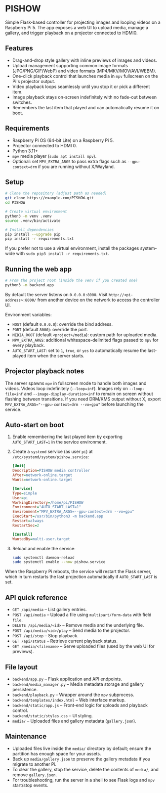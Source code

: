 # PISHOW

Simple Flask-based controller for projecting images and looping videos on a Raspberry Pi 5. The app exposes a web UI to upload media, manage a gallery, and trigger playback on a projector connected to HDMI0.

## Features

- Drag-and-drop style gallery with inline previews of images and videos.
- Upload management supporting common image formats (JPG/PNG/GIF/WebP) and video formats (MP4/MKV/MOV/AVI/WEBM).
- One-click playback control that launches media in `mpv` fullscreen on the Pi's projector output.
- Video playback loops seamlessly until you stop it or pick a different item.
- Image playback stays on-screen indefinitely with no fade-out between switches.
- Remembers the last item that played and can automatically resume it on boot.

## Requirements

- Raspberry Pi OS (64-bit Lite) on a Raspberry Pi 5.
- Projector connected to HDMI 0.
- Python 3.11+
- `mpv` media player (`sudo apt install mpv`).
- Optional: set `MPV_EXTRA_ARGS` to pass extra flags such as `--gpu-context=drm` if you are running without X/Wayland.

## Setup

```bash
# Clone the repository (adjust path as needed)
git clone https://example.com/PISHOW.git
cd PISHOW

# Create virtual environment
python3 -m venv .venv
source .venv/bin/activate

# Install dependencies
pip install --upgrade pip
pip install -r requirements.txt
```

If you prefer not to use a virtual environment, install the packages system-wide with `sudo pip3 install -r requirements.txt`.

## Running the web app

```bash
# From the project root (inside the venv if you created one)
python3 -m backend.app
```

By default the server listens on `0.0.0.0:8000`. Visit `http://<pi-address>:8000/` from another device on the network to access the controller UI.

Environment variables:

- `HOST` (default `0.0.0.0`): override the bind address.
- `PORT` (default `8000`): override the port.
- `MEDIA_ROOT` (default `<project>/media`): custom path for uploaded media.
- `MPV_EXTRA_ARGS`: additional whitespace-delimited flags passed to `mpv` for every playback.
- `AUTO_START_LAST`: set to `1`, `true`, or `yes` to automatically resume the last-played item when the server starts.

## Projector playback notes

The server spawns `mpv` in fullscreen mode to handle both images and videos. Videos loop indefinitely (`--loop=inf`). Images rely on `--loop-file=inf` and `--image-display-duration=inf` to remain on screen without flashing between transitions. If you need DRM/KMS output without X, export `MPV_EXTRA_ARGS="--gpu-context=drm --vo=gpu"` before launching the service.

## Auto-start on boot

1. Enable remembering the last played item by exporting `AUTO_START_LAST=1` in the service environment.
2. Create a `systemd` service (as user `pi`) at `/etc/systemd/system/pishow.service`:

   ```ini
   [Unit]
   Description=PISHOW media controller
   After=network-online.target
   Wants=network-online.target

   [Service]
   Type=simple
   User=pi
   WorkingDirectory=/home/pi/PISHOW
   Environment="AUTO_START_LAST=1"
   Environment="MPV_EXTRA_ARGS=--gpu-context=drm --vo=gpu"
   ExecStart=/usr/bin/python3 -m backend.app
   Restart=always
   RestartSec=2

   [Install]
   WantedBy=multi-user.target
   ```

3. Reload and enable the service:

   ```bash
   sudo systemctl daemon-reload
   sudo systemctl enable --now pishow.service
   ```

When the Raspberry Pi reboots, the service will restart the Flask server, which in turn restarts the last projection automatically if `AUTO_START_LAST` is set.

## API quick reference

- `GET /api/media` – List gallery entries.
- `POST /api/media` – Upload a file using `multipart/form-data` with field `file`.
- `DELETE /api/media/<id>` – Remove media and the underlying file.
- `POST /api/media/<id>/play` – Send media to the projector.
- `POST /api/stop` – Stop playback.
- `GET /api/status` – Retrieve current playback status.
- `GET /media/<filename>` – Serve uploaded files (used by the web UI for previews).

## File layout

- `backend/app.py` – Flask application and API endpoints.
- `backend/media_manager.py` – Media metadata storage and gallery persistence.
- `backend/playback.py` – Wrapper around the `mpv` subprocess.
- `backend/templates/index.html` – Web interface markup.
- `backend/static/app.js` – Front-end logic for uploads and playback control.
- `backend/static/styles.css` – UI styling.
- `media/` – Uploaded files and gallery metadata (`gallery.json`).

## Maintenance

- Uploaded files live inside the `media/` directory by default; ensure the partition has enough space for your assets.
- Back up `media/gallery.json` to preserve the gallery metadata if you migrate to another Pi.
- To clear the gallery, stop the service, delete the contents of `media/`, and remove `gallery.json`.
- For troubleshooting, run the server in a shell to see Flask logs and `mpv` start/stop events.
